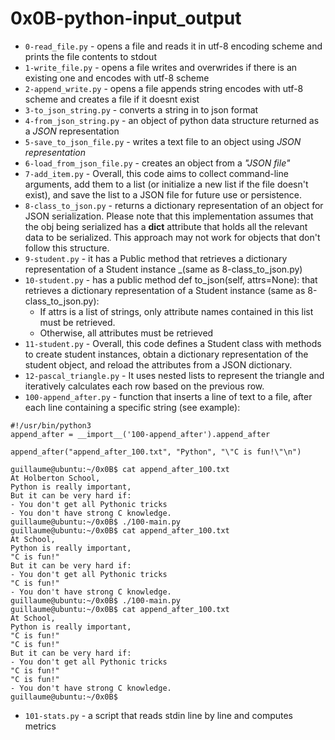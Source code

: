 # 0x0B-python-input_output
- `0-read_file.py` - opens a file and reads it in utf-8 encoding scheme and prints the file contents to stdout
- `1-write_file.py` - opens a file writes and overwrides if there is an existing one and encodes with utf-8 scheme
- `2-append_write.py` - opens a file appends string encodes with utf-8 scheme and creates a file if it doesnt exist
- `3-to_json_string.py` - converts a string in to json format
- `4-from_json_string.py` - an object of python data structure returned as a _JSON_ representation
- `5-save_to_json_file.py` - writes a text file to an object using _JSON representation_
- `6-load_from_json_file.py` - creates an object from a _"JSON file"_
- `7-add_item.py` - Overall, this code aims to collect command-line arguments, add them to a list (or initialize a new list if the file doesn't exist), and save the list to a JSON file for future use or persistence.
- `8-class_to_json.py` - returns a dictionary representation of an object for JSON serialization. Please note that this implementation assumes that the obj being serialized has a __dict__ attribute that holds all the relevant data to be serialized. This approach may not work for objects that don't follow this structure.
- `9-student.py` - it has a Public method that retrieves a dictionary representation of a Student instance _(same as 8-class_to_json.py)
- `10-student.py` - has a public method def to_json(self, attrs=None): that retrieves a dictionary representation of a Student instance (same as 8-class_to_json.py):
	- If attrs is a list of strings, only attribute names contained in this list must be retrieved.
	- Otherwise, all attributes must be retrieved
- `11-student.py` - Overall, this code defines a Student class with methods to create student instances, obtain a dictionary representation of the student object, and reload the attributes from a JSON dictionary.
- `12-pascal_triangle.py` - It uses nested lists to represent the triangle and iteratively calculates each row based on the previous row.
- `100-append_after.py` - function that inserts a line of text to a file, after each line containing a specific string (see example):
```
#!/usr/bin/python3
append_after = __import__('100-append_after').append_after

append_after("append_after_100.txt", "Python", "\"C is fun!\"\n")

guillaume@ubuntu:~/0x0B$ cat append_after_100.txt
At Holberton School,
Python is really important,
But it can be very hard if:
- You don't get all Pythonic tricks
- You don't have strong C knowledge.
guillaume@ubuntu:~/0x0B$ ./100-main.py
guillaume@ubuntu:~/0x0B$ cat append_after_100.txt
At School,
Python is really important,
"C is fun!"
But it can be very hard if:
- You don't get all Pythonic tricks
"C is fun!"
- You don't have strong C knowledge.
guillaume@ubuntu:~/0x0B$ ./100-main.py
guillaume@ubuntu:~/0x0B$ cat append_after_100.txt
At School,
Python is really important,
"C is fun!"
"C is fun!"
But it can be very hard if:
- You don't get all Pythonic tricks
"C is fun!"
"C is fun!"
- You don't have strong C knowledge.
guillaume@ubuntu:~/0x0B$
```
- `101-stats.py` - a script that reads stdin line by line and computes metrics
